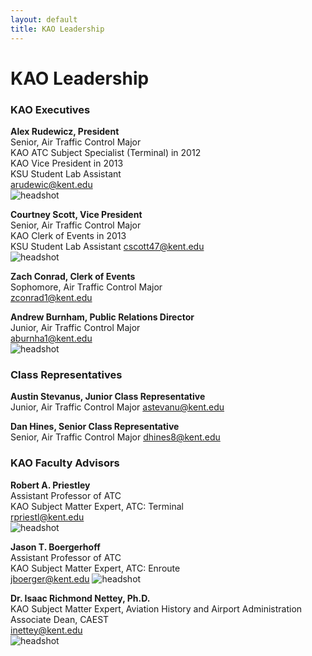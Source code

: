```yaml
---
layout: default
title: KAO Leadership
---
```

# KAO Leadership

### KAO Executives

__Alex Rudewicz, President__  
Senior, Air Traffic Control Major  
KAO ATC Subject Specialist (Terminal) in 2012  
KAO Vice President in 2013  
KSU Student Lab Assistant  
[arudewic@kent.edu](mailto:arudewic@kent.edu)  
![headshot](/assets/images/leadership/AR.jpg)

__Courtney Scott, Vice President__  
Senior, Air Traffic Control Major  
KAO Clerk of Events in 2013  
KSU Student Lab Assistant
[cscott47@kent.edu](mailto:cscott47@kent.edu)  
![headshot](/assets/images/leadership/CS.jpg)

__Zach Conrad, Clerk of Events__  
Sophomore, Air Traffic Control Major  
[zconrad1@kent.edu](mailto:zconrad1@kent.edu)  
<!-- ![headshot](/assets/images/leadership/ZC.jpg) -->

__Andrew Burnham, Public Relations Director__  
Junior, Air Traffic Control Major  
[aburnha1@kent.edu](mailto:aburnha1@kent.edu)  
![headshot](/assets/images/leadership/AB.jpg)


### Class Representatives

<!-- __, Freshman Class Representative__  
Freshman, Air Traffic Control Major
[@kent.edu](mailto:@kent.edu)
![headshot](/assets/images/leadership/XX.jpg)

__, Sophomore Class Representative__  
Sophomore, Air Traffic Control Major
[@kent.edu](mailto:@kent.edu)
![headshot](/assets/images/leadership/XX.jpg) -->

__Austin Stevanus, Junior Class Representative__  
Junior, Air Traffic Control Major
[astevanu@kent.edu](mailto:astevanu@kent.edu)
<!-- ![picture](/assets/images/leadership/AS.jpg) -->

__Dan Hines, Senior Class Representative__  
Senior, Air Traffic Control Major
[dhines8@kent.edu](mailto:dhines8@kent.edu)
<!-- ![headshot](/assets/images/leadership/DH.jpg) -->


### KAO Faculty Advisors

__Robert A. Priestley__  
Assistant Professor of ATC  
KAO Subject Matter Expert, ATC: Terminal  
[rpriestl@kent.edu](mailto:rpriestl@kent.edu)  
![headshot](/assets/images/leadership/RP.jpg)

__Jason T. Boergerhoff__  
Assistant Professor of ATC  
KAO Subject Matter Expert, ATC: Enroute  
[jboerger@kent.edu](mailto:jboerger@kent.edu)
![headshot](/assets/images/leadership/JB.jpg)

__Dr. Isaac Richmond Nettey, Ph.D.__  
KAO Subject Matter Expert, Aviation History and Airport Administration  
Associate Dean, CAEST  
[inettey@kent.edu](mailto:inettey@kent.edu)  
![headshot](/assets/images/leadership/IN.jpg)